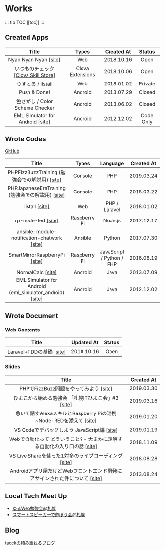 # Works

::: tip TOC
[[toc]]
:::

## Created Apps

|                                                                             Title                                                                              |      Types       | Created At |  Status   |
| :------------------------------------------------------------------------------------------------------------------------------------------------------------: | :--------------: | :--------: | :-------: |
|                                                        Nyan Nyan Nyan [[site]](https://nyan3.tacck.net)                                                        |       Web        | 2018.10.16 |   Open    |
| いつものチェック [[Clova Skill Store]](https://clova-skill-store.line.me/appbridge#target=extensionDetail&extensionId=net.tacck.apps.clova.confirm_lost_items) | Clova Extensions | 2018.10.06 |   Open    |
|                                                                       りすとる / listall                                                                       |       Web        | 2018.01.02 |  Private  |
|                                                                          Push & Done!                                                                          |     Android      | 2013.07.29 |  Closed   |
|                                                                色さがし / Color Scheme Checker                                                                 |     Android      | 2013.06.02 |  Closed   |
|                                EML Simulator for Android [[site]](https://bitbucket.org/tacck/eml_simulator_android/wiki/Home)                                 |     Android      | 2012.12.02 | Code Only |

## Wrote Codes

[GitHub](https://github.com/tacck)

|                                                     Title                                                      |    Types     |         Language          | Created At |
| :------------------------------------------------------------------------------------------------------------: | :----------: | :-----------------------: | :--------: |
|         PHPFizzBuzzTraining (勉強会での解説用) [[site]](https://github.com/tacck/PHPFizzBuzzTraining)          |   Console    |            PHP            | 2019.03.24 |
|      PHPJapaneseEraTraining (勉強会での解説用)  [[site]](https://github.com/tacck/PHPJapaneseEraTraining)      |   Console    |            PHP            | 2018.03.22 |
|                               listall [[site]](https://github.com/tacck/listall)                               |     Web      |       PHP / Laravel       | 2018.01.02 |
|                           rp-node-led [[site]](https://github.com/tacck/rp-node-led)                           | Raspberry Pi |          Node.js          | 2017.12.17 |
|  ansible-module-notification-chatwork [[site]](https://github.com/tacck/ansible-module-notification-chatwork)  |   Ansible    |          Python           | 2017.07.30 |
|                SmartMirrorRaspberryPi [[site]](https://github.com/tacck/SmartMirrorRaspberryPi)                | Raspberry Pi | JavaScript / Python / PHP | 2016.08.19 |
|                            NormalCalc [[site]](https://github.com/tacck/NormalCalc)                            |   Android    |           Java            | 2013.07.09 |
| EML Simulator for Android (eml_simulator_android) [[site]](https://bitbucket.org/tacck/eml_simulator_android/) |   Android    |           Java            | 2012.12.02 |

## Wrote Document

### Web Contents

|                             Title                             | Updated At | Status |
| :-----------------------------------------------------------: | :--------: | :----: |
| Laravel+TDDの基礎 [[site]](https://laravel-tdd.doc.tacck.net) | 2018.10.16 |  Open  |

### Slides

|                                                                                               Title                                                                                                | Created At |
| :------------------------------------------------------------------------------------------------------------------------------------------------------------------------------------------------: | :--------: |
|                                 PHPでFizzBuzz問題をやってみよう [[site]](https://speakerdeck.com/tacck/phpde-fizzbuzzwen-ti-woyatutemiyou-number-yuruwebzha-huang)                                 | 2019.03.30 |
|                 ひよこから始める勉強会 「札幌ITひよこ会」#3 [[site]](https://speakerdeck.com/tacck/hiyokokarashi-merumian-qiang-hui-zha-huang-ithiyokohui-number-3-number-devpiyo)                 | 2019.03.16 |
|              急いで話すAlexaスキルとRaspberry Piの連携 ~Node-REDを添えて [[site]](https://speakerdeck.com/tacck/ji-idehua-sualexasukirutoraspberry-pifalselian-xi-node-redwotian-ete)              | 2019.01.20 |
|                                         VS Codeでデバッグしよう JavaScript編 [[site]](https://speakerdeck.com/tacck/vs-codededebatugusiyou-javascriptbian)                                         | 2019.01.19 |
| Webで自動化って どういうこと? - 大まかに理解する自動化の入り口の話 [[site]](https://speakerdeck.com/tacck/webdezi-dong-hua-tute-douiukoto-da-makanili-jie-suru-zi-dong-hua-falseru-rikou-falsehua) | 2018.11.09 |
|                             VS Live Shareを使った1対多のライブコーディング [[site]](https://speakerdeck.com/tacck/vs-live-sharewoshi-tuta-1dui-duo-falseraibukodeingu)                             | 2018.08.28 |
|                               Androidアプリ屋だけどWebフロントエンド開発にアサインされた件について [[site]](https://www.slideshare.net/tacck/2013-08frontenddevelop)                               | 2013.08.24 |

## Local Tech Meet Up

* [ゆるWeb勉強会@札幌](https://mild-web-sap.connpass.com/)
* [スマートスピーカーで遊ぼう会@札幌](https://play-smaspi-sap.connpass.com/)

## Blog

[tacckの積み重ねるブログ](https://blog.tacck.net)
